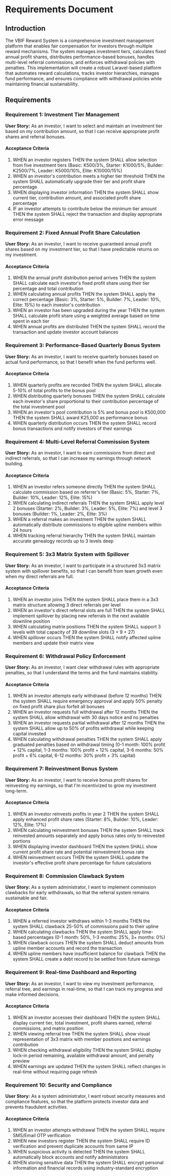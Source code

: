 # Requirements Document

## Introduction

The VBIF Reward System is a comprehensive investment management platform that enables fair compensation for investors through multiple reward mechanisms. The system manages investment tiers, calculates fixed annual profit shares, distributes performance-based bonuses, handles multi-level referral commissions, and enforces withdrawal policies with penalties. This implementation will create a robust Laravel-based platform that automates reward calculations, tracks investor hierarchies, manages fund performance, and ensures compliance with withdrawal policies while maintaining financial sustainability.

## Requirements

### Requirement 1: Investment Tier Management

**User Story:** As an investor, I want to select and maintain an investment tier based on my contribution amount, so that I can receive appropriate profit shares and referral bonuses.

#### Acceptance Criteria

1. WHEN an investor registers THEN the system SHALL allow selection from five investment tiers (Basic: K500/3%, Starter: K1000/5%, Builder: K2500/7%, Leader: K5000/10%, Elite: K10000/15%)
2. WHEN an investor's contribution meets a higher tier threshold THEN the system SHALL automatically upgrade their tier and profit share percentage
3. WHEN displaying investor information THEN the system SHALL show current tier, contribution amount, and associated profit share percentage
4. IF an investor attempts to contribute below the minimum tier amount THEN the system SHALL reject the transaction and display appropriate error message

### Requirement 2: Fixed Annual Profit Share Calculation

**User Story:** As an investor, I want to receive guaranteed annual profit shares based on my investment tier, so that I have predictable returns on my investment.

#### Acceptance Criteria

1. WHEN the annual profit distribution period arrives THEN the system SHALL calculate each investor's fixed profit share using their tier percentage and total contribution
2. WHEN calculating annual profits THEN the system SHALL apply the correct percentage (Basic: 3%, Starter: 5%, Builder: 7%, Leader: 10%, Elite: 15%) to each investor's contribution
3. WHEN an investor has been upgraded during the year THEN the system SHALL calculate profit share using a weighted average based on time spent in each tier
4. WHEN annual profits are distributed THEN the system SHALL record the transaction and update investor account balances

### Requirement 3: Performance-Based Quarterly Bonus System

**User Story:** As an investor, I want to receive quarterly bonuses based on actual fund performance, so that I benefit when the fund performs well.

#### Acceptance Criteria

1. WHEN quarterly profits are recorded THEN the system SHALL allocate 5-10% of total profits to the bonus pool
2. WHEN distributing quarterly bonuses THEN the system SHALL calculate each investor's share proportional to their contribution percentage of the total investment pool
3. WHEN an investor's pool contribution is 5% and bonus pool is K500,000 THEN the system SHALL award K25,000 as performance bonus
4. WHEN quarterly distribution occurs THEN the system SHALL record bonus transactions and notify investors of their earnings

### Requirement 4: Multi-Level Referral Commission System

**User Story:** As an investor, I want to earn commissions from direct and indirect referrals, so that I can increase my earnings through network building.

#### Acceptance Criteria

1. WHEN an investor refers someone directly THEN the system SHALL calculate commission based on referrer's tier (Basic: 5%, Starter: 7%, Builder: 10%, Leader: 12%, Elite: 15%)
2. WHEN calculating indirect referrals THEN the system SHALL apply level 2 bonuses (Starter: 2%, Builder: 3%, Leader: 5%, Elite: 7%) and level 3 bonuses (Builder: 1%, Leader: 2%, Elite: 3%)
3. WHEN a referral makes an investment THEN the system SHALL automatically distribute commissions to eligible upline members within 24 hours
4. WHEN tracking referral hierarchy THEN the system SHALL maintain accurate genealogy records up to 3 levels deep

### Requirement 5: 3x3 Matrix System with Spillover

**User Story:** As an investor, I want to participate in a structured 3x3 matrix system with spillover benefits, so that I can benefit from team growth even when my direct referrals are full.

#### Acceptance Criteria

1. WHEN an investor joins THEN the system SHALL place them in a 3x3 matrix structure allowing 3 direct referrals per level
2. WHEN an investor's direct referral slots are full THEN the system SHALL implement spillover by placing new referrals in the next available downline position
3. WHEN calculating matrix positions THEN the system SHALL support 3 levels with total capacity of 39 downline slots (3 + 9 + 27)
4. WHEN spillover occurs THEN the system SHALL notify affected upline members and update their matrix view

### Requirement 6: Withdrawal Policy Enforcement

**User Story:** As an investor, I want clear withdrawal rules with appropriate penalties, so that I understand the terms and the fund maintains stability.

#### Acceptance Criteria

1. WHEN an investor attempts early withdrawal (before 12 months) THEN the system SHALL require emergency approval and apply 50% penalty on fixed profit share plus forfeit all bonuses
2. WHEN an investor requests full withdrawal after 12 months THEN the system SHALL allow withdrawal with 30 days notice and no penalties
3. WHEN an investor requests partial withdrawal after 12 months THEN the system SHALL allow up to 50% of profits withdrawal while keeping capital invested
4. WHEN calculating withdrawal penalties THEN the system SHALL apply graduated penalties based on withdrawal timing (0-1 month: 100% profit + 12% capital, 1-3 months: 100% profit + 12% capital, 3-6 months: 50% profit + 6% capital, 6-12 months: 30% profit + 3% capital)

### Requirement 7: Reinvestment Bonus System

**User Story:** As an investor, I want to receive bonus profit shares for reinvesting my earnings, so that I'm incentivized to grow my investment long-term.

#### Acceptance Criteria

1. WHEN an investor reinvests profits in year 2 THEN the system SHALL apply enhanced profit share rates (Starter: 8%, Builder: 10%, Leader: 12%, Elite: 17%)
2. WHEN calculating reinvestment bonuses THEN the system SHALL track reinvested amounts separately and apply bonus rates only to reinvested portions
3. WHEN displaying investor dashboard THEN the system SHALL show current profit share rate and potential reinvestment bonus rate
4. WHEN reinvestment occurs THEN the system SHALL update the investor's effective profit share percentage for future calculations

### Requirement 8: Commission Clawback System

**User Story:** As a system administrator, I want to implement commission clawbacks for early withdrawals, so that the referral system remains sustainable and fair.

#### Acceptance Criteria

1. WHEN a referred investor withdraws within 1-3 months THEN the system SHALL clawback 25-50% of commissions paid to their upline
2. WHEN calculating clawbacks THEN the system SHALL apply time-based percentages (0-1 month: 50%, 1-3 months: 25%, 3+ months: 0%)
3. WHEN clawback occurs THEN the system SHALL deduct amounts from upline member accounts and record the transaction
4. WHEN upline members have insufficient balance for clawback THEN the system SHALL create a debt record to be settled from future earnings

### Requirement 9: Real-time Dashboard and Reporting

**User Story:** As an investor, I want to view my investment performance, referral tree, and earnings in real-time, so that I can track my progress and make informed decisions.

#### Acceptance Criteria

1. WHEN an investor accesses their dashboard THEN the system SHALL display current tier, total investment, profit shares earned, referral commissions, and matrix position
2. WHEN viewing referral tree THEN the system SHALL show visual representation of 3x3 matrix with member positions and earnings contribution
3. WHEN checking withdrawal eligibility THEN the system SHALL display lock-in period remaining, available withdrawal amount, and penalty preview
4. WHEN earnings are updated THEN the system SHALL reflect changes in real-time without requiring page refresh

### Requirement 10: Security and Compliance

**User Story:** As a system administrator, I want robust security measures and compliance features, so that the platform protects investor data and prevents fraudulent activities.

#### Acceptance Criteria

1. WHEN an investor attempts withdrawal THEN the system SHALL require SMS/Email OTP verification
2. WHEN new investors register THEN the system SHALL require ID verification and prevent duplicate accounts from same IP
3. WHEN suspicious activity is detected THEN the system SHALL automatically block accounts and notify administrators
4. WHEN storing sensitive data THEN the system SHALL encrypt personal information and financial records using industry-standard encryption